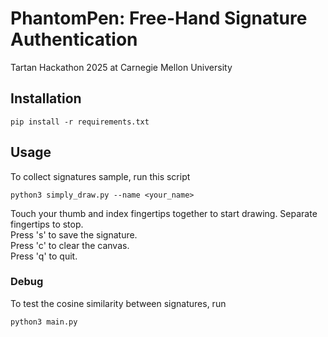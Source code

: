 # PhantomPen: Free-Hand Signature Authentication
Tartan Hackathon 2025 at Carnegie Mellon University
## Installation
```
pip install -r requirements.txt
```

## Usage
To collect signatures sample, run this script
```
python3 simply_draw.py --name <your_name>
```
Touch your thumb and index fingertips together to start drawing.
Separate fingertips to stop.  
Press 's' to save the signature.  
Press 'c' to clear the canvas.  
Press 'q' to quit.

### Debug
To test the cosine similarity between signatures, run
```
python3 main.py
```
